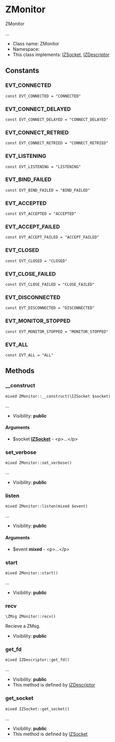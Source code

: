 ZMonitor
===============

ZMonitor

...


* Class name: ZMonitor
* Namespace: 
* This class implements: [IZSocket](IZSocket.md), [IZDescriptor](IZDescriptor.md)


Constants
----------


### EVT_CONNECTED

    const EVT_CONNECTED = "CONNECTED"





### EVT_CONNECT_DELAYED

    const EVT_CONNECT_DELAYED = "CONNECT_DELAYED"





### EVT_CONNECT_RETRIED

    const EVT_CONNECT_RETRIED = "CONNECT_RETRIED"





### EVT_LISTENING

    const EVT_LISTENING = "LISTENING"





### EVT_BIND_FAILED

    const EVT_BIND_FAILED = "BIND_FAILED"





### EVT_ACCEPTED

    const EVT_ACCEPTED = "ACCEPTED"





### EVT_ACCEPT_FAILED

    const EVT_ACCEPT_FAILED = "ACCEPT_FAILED"





### EVT_CLOSED

    const EVT_CLOSED = "CLOSED"





### EVT_CLOSE_FAILED

    const EVT_CLOSE_FAILED = "CLOSE_FAILED"





### EVT_DISCONNECTED

    const EVT_DISCONNECTED = "DISCONNECTED"





### EVT_MONITOR_STOPPED

    const EVT_MONITOR_STOPPED = "MONITOR_STOPPED"





### EVT_ALL

    const EVT_ALL = "ALL"







Methods
-------


### __construct

    mixed ZMonitor::__construct(\IZSocket $socket)



...

* Visibility: **public**


#### Arguments
* $socket **[IZSocket](IZSocket.md)** - &lt;p&gt;...&lt;/p&gt;



### set_verbose

    mixed ZMonitor::set_verbose()



...

* Visibility: **public**




### listen

    mixed ZMonitor::listen(mixed $event)



...

* Visibility: **public**


#### Arguments
* $event **mixed** - &lt;p&gt;...&lt;/p&gt;



### start

    mixed ZMonitor::start()



...

* Visibility: **public**




### recv

    \ZMsg ZMonitor::recv()

Recieve a ZMsg.



* Visibility: **public**




### get_fd

    mixed IZDescriptor::get_fd()



...

* Visibility: **public**
* This method is defined by [IZDescriptor](IZDescriptor.md)




### get_socket

    mixed IZSocket::get_socket()



...

* Visibility: **public**
* This method is defined by [IZSocket](IZSocket.md)



